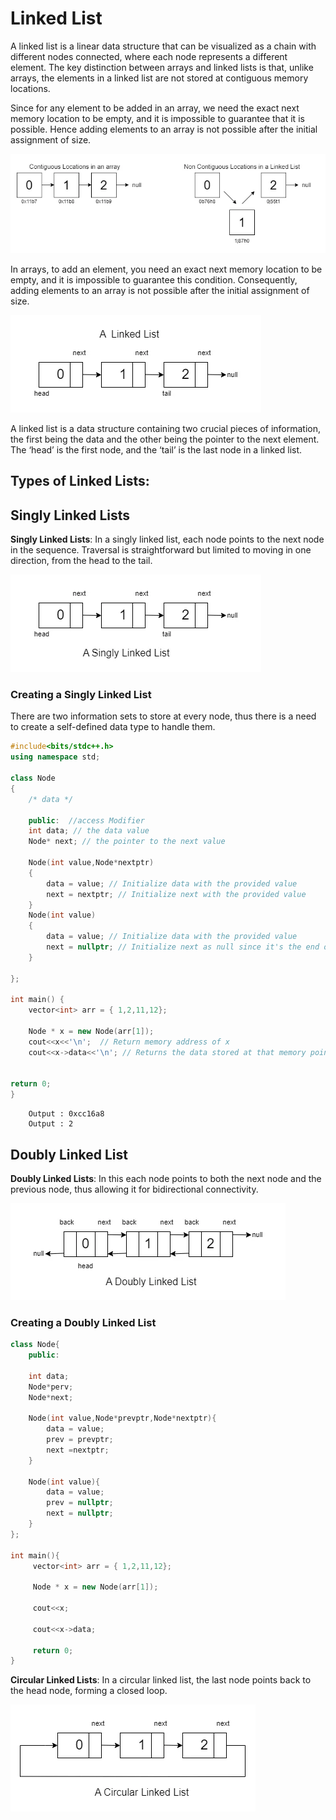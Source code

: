 # Linked List

A linked list is a linear data structure that can be visualized as a chain with different nodes connected, where each node represents a different element. The key distinction between arrays and linked lists is that, unlike arrays, the elements in a linked list are not stored at contiguous memory locations.

Since for any element to be added in an array, we need the exact next memory location to be empty, and it is impossible to guarantee that it is possible. Hence adding elements to an array is not possible after the initial assignment of size.

![llinto](../Images/IntroLL1f.png)

In arrays, to add an element, you need an exact next memory location to be empty, and it is impossible to guarantee this condition. Consequently, adding elements to an array is not possible after the initial assignment of size.

![llinto](../Images/IntroLL2f.png)


A linked list is a data structure containing two crucial pieces of information, the first being the data and the other being the pointer to the next element. The ‘head’ is the first node, and the ‘tail’ is the last node in a linked list.




## Types of Linked Lists:

## Singly Linked Lists

**Singly Linked Lists**: In a singly linked list, each node points to the next node in the sequence. Traversal is straightforward but limited to moving in one direction, from the head to the tail.

![SinglyLL](../Images/IntroLLSingly.webp)

### Creating a Singly Linked List

There are two information sets to store at every node, thus there is a need to create a self-defined data type to handle them. 

```cpp
#include<bits/stdc++.h>
using namespace std;

class Node
{
    /* data */

    public:  //access Modifier
    int data; // the data value
    Node* next; // the pointer to the next value

    Node(int value,Node*nextptr)  
    {
        data = value; // Initialize data with the provided value
        next = nextptr; // Initialize next with the provided value
    }
    Node(int value) 
    {
        data = value; // Initialize data with the provided value
        next = nullptr; // Initialize next as null since it's the end of the list
    }

};

int main() {
    vector<int> arr = { 1,2,11,12};

    Node * x = new Node(arr[1]);
    cout<<x<<'\n';  // Return memory address of x 
    cout<<x->data<<'\n'; // Returns the data stored at that memory point 
    

return 0;
}
```
```
    Output : 0xcc16a8 
    Output : 2
```
## Doubly Linked List

**Doubly Linked Lists**: In this each node points to both the next node and the previous node, thus allowing it for bidirectional connectivity.

![DoublyLL](../Images/IntroLLDoubly.webp)
<a name="DLL">
</a>
### Creating a Doubly Linked List

```cpp
class Node{
    public:
    
    int data;
    Node*perv;
    Node*next;

    Node(int value,Node*prevptr,Node*nextptr){
        data = value;
        prev = prevptr;
        next =nextptr;
    }

    Node(int value){
        data = value;
        prev = nullptr;
        next = nullptr;
    }
};

int main(){
     vector<int> arr = { 1,2,11,12};

     Node * x = new Node(arr[1]);
    
     cout<<x;

     cout<<x->data;

     return 0;
}
```


**Circular Linked Lists**: In a circular linked list, the last node points back to the head node, forming a closed loop.

![SinglyLL](../Images/IntroLLCircular.webp)
